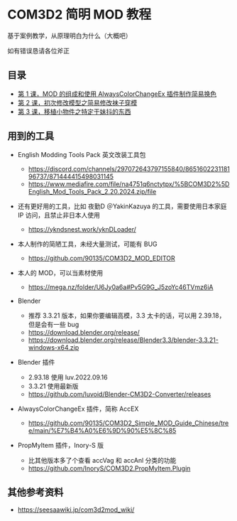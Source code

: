 # COM3D2 简明 MOD 教程

基于案例教学，从原理明白为什么（大概吧）



如有错误恳请各位斧正

## 目录

 - [第 1 课，MOD 的组成和使用 AlwaysColorChangeEx 插件制作简易换色](https://github.com/90135/COM3D2_Simple_MOD_Guide_Chinese/blob/main/%E7%AC%AC1%E8%AF%BE--MOD%E7%9A%84%E7%BB%84%E6%88%90%E5%92%8C%E4%BD%BF%E7%94%A8AccEX%E6%8F%92%E4%BB%B6%E5%88%B6%E4%BD%9C%E7%AE%80%E6%98%93%E6%8D%A2%E8%89%B2.md)
 - [第 2 课，初次修改模型之简易修改袜子穿模](https://github.com/90135/COM3D2_Simple_MOD_Guide_Chinese/blob/main/%E7%AC%AC2%E8%AF%BE--%E5%88%9D%E6%AC%A1%E4%BF%AE%E6%94%B9%E6%A8%A1%E5%9E%8B%E4%B9%8B%E7%AE%80%E6%98%93%E4%BF%AE%E6%94%B9%E8%A2%9C%E5%AD%90%E7%A9%BF%E6%A8%A1.md)
 - [第 3 课，移植小物件之特定于妹抖的东西](https://github.com/90135/COM3D2_Simple_MOD_Guide_Chinese/blob/main/%E7%AC%AC3%E8%AF%BE--%E7%A7%BB%E6%A4%8D%E5%B0%8F%E7%89%A9%E4%BB%B6%E4%B9%8B%E7%89%B9%E5%AE%9A%E4%BA%8E%E5%A6%B9%E6%8A%96%E7%9A%84%E4%B8%9C%E8%A5%BF.md)

## 用到的工具

 - English Modding Tools Pack 英文改装工具包
   - https://discord.com/channels/297072643797155840/865160223118196737/871444415498031145
   - https://www.mediafire.com/file/na4751q6nctytpx/%5BCOM3D2%5DEnglish_Mod_Tools_Pack_2.20.2024.zip/file
  
 - 还有更好用的工具，比如 夜勤D ＠YakinKazuya 的工具，需要使用日本家庭 IP 访问，且禁止非日本人使用
   - https://ykndsnest.work/yknDLoader/
  
 - 本人制作的简陋工具，未经大量测试，可能有 BUG
   - https://github.com/90135/COM3D2_MOD_EDITOR
  
 - 本人的 MOD，可以当素材使用
   - https://mega.nz/folder/U6Jy0a6a#Pv5G9G_J5zoYc46TVmz6iA
  
 - Blender
   - 推荐 3.3.21 版本，如果你要编辑高模，3.3 太卡的话，可以用 2.39.18，但是会有一些 bug
   - https://download.blender.org/release/
   - https://download.blender.org/release/Blender3.3/blender-3.3.21-windows-x64.zip
  
 - Blender 插件
   - 2.93.18 使用 luv.2022.09.16
   - 3.3.21 使用最新版
   - https://github.com/luvoid/Blender-CM3D2-Converter/releases
  
 - AlwaysColorChangeEx 插件，简称 AccEX
   - https://github.com/90135/COM3D2_Simple_MOD_Guide_Chinese/tree/main/%E7%B4%A0%E6%9D%90%E5%8C%85

 - PropMyItem 插件，Inory-S 版
   - 比其他版本多了个查看 accVag 和 accAnl 分类的功能
   - https://github.com/InoryS/COM3D2.PropMyItem.Plugin


## 其他参考资料
 - https://seesaawiki.jp/com3d2mod_wiki/


